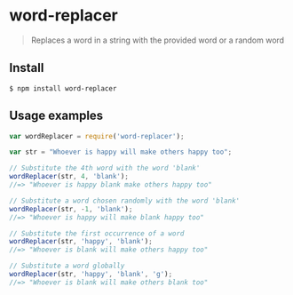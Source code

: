# word-replacer

> Replaces a word in a string with the provided word or a random word

## Install

```
$ npm install word-replacer
```

## Usage examples

```js
var wordReplacer = require('word-replacer');

var str = "Whoever is happy will make others happy too"; 

// Substitute the 4th word with the word 'blank'
wordReplacer(str, 4, 'blank');
//=> "Whoever is happy blank make others happy too"

// Substitute a word chosen randomly with the word 'blank'
wordReplacer(str, -1, 'blank');
//=> "Whoever is happy will make blank happy too" 

// Substitute the first occurrence of a word
wordReplacer(str, 'happy', 'blank');
//=> "Whoever is blank will make others happy too"

// Substitute a word globally
wordReplacer(str, 'happy', 'blank', 'g');
//=> "Whoever is blank will make others blank too"

```
